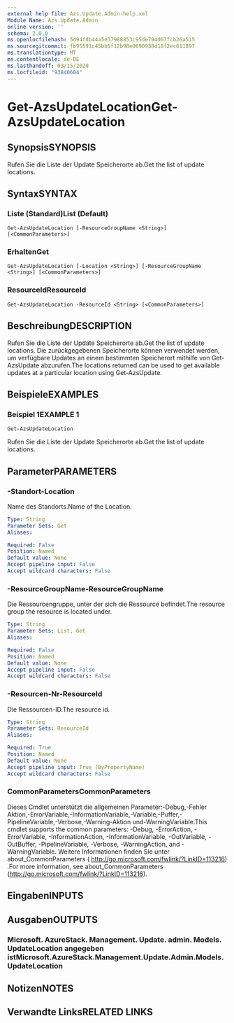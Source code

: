 ```yaml
---
external help file: Azs.Update.Admin-help.xml
Module Name: Azs.Update.Admin
online version: ''
schema: 2.0.0
ms.openlocfilehash: 5d94fdb44a5e37988853c95de794d67fcb26a515
ms.sourcegitcommit: fb95591c45bb5f12b98e0690938d18f2ec611897
ms.translationtype: MT
ms.contentlocale: de-DE
ms.lasthandoff: 03/15/2020
ms.locfileid: "93840604"
---
```

# <span data-ttu-id="6a7e1-101">Get-AzsUpdateLocation</span><span class="sxs-lookup"><span data-stu-id="6a7e1-101">Get-AzsUpdateLocation</span></span>

## <span data-ttu-id="6a7e1-102">Synopsis</span><span class="sxs-lookup"><span data-stu-id="6a7e1-102">SYNOPSIS</span></span>
<span data-ttu-id="6a7e1-103">Rufen Sie die Liste der Update Speicherorte ab.</span><span class="sxs-lookup"><span data-stu-id="6a7e1-103">Get the list of update locations.</span></span>

## <span data-ttu-id="6a7e1-104">Syntax</span><span class="sxs-lookup"><span data-stu-id="6a7e1-104">SYNTAX</span></span>

### <span data-ttu-id="6a7e1-105">Liste (Standard)</span><span class="sxs-lookup"><span data-stu-id="6a7e1-105">List (Default)</span></span>
```
Get-AzsUpdateLocation [-ResourceGroupName <String>] [<CommonParameters>]
```

### <span data-ttu-id="6a7e1-106">Erhalten</span><span class="sxs-lookup"><span data-stu-id="6a7e1-106">Get</span></span>
```
Get-AzsUpdateLocation [-Location <String>] [-ResourceGroupName <String>] [<CommonParameters>]
```

### <span data-ttu-id="6a7e1-107">ResourceId</span><span class="sxs-lookup"><span data-stu-id="6a7e1-107">ResourceId</span></span>
```
Get-AzsUpdateLocation -ResourceId <String> [<CommonParameters>]
```

## <span data-ttu-id="6a7e1-108">Beschreibung</span><span class="sxs-lookup"><span data-stu-id="6a7e1-108">DESCRIPTION</span></span>
<span data-ttu-id="6a7e1-109">Rufen Sie die Liste der Update Speicherorte ab.</span><span class="sxs-lookup"><span data-stu-id="6a7e1-109">Get the list of update locations.</span></span> <span data-ttu-id="6a7e1-110">Die zurückgegebenen Speicherorte können verwendet werden, um verfügbare Updates an einem bestimmten Speicherort mithilfe von Get-AzsUpdate abzurufen.</span><span class="sxs-lookup"><span data-stu-id="6a7e1-110">The locations returned can be used to get available updates at a particular location using Get-AzsUpdate.</span></span>

## <span data-ttu-id="6a7e1-111">Beispiele</span><span class="sxs-lookup"><span data-stu-id="6a7e1-111">EXAMPLES</span></span>

### <span data-ttu-id="6a7e1-112">Beispiel 1</span><span class="sxs-lookup"><span data-stu-id="6a7e1-112">EXAMPLE 1</span></span>
```
Get-AzsUpdateLocation
```

<span data-ttu-id="6a7e1-113">Rufen Sie die Liste der Update Speicherorte ab.</span><span class="sxs-lookup"><span data-stu-id="6a7e1-113">Get the list of update locations.</span></span>

## <span data-ttu-id="6a7e1-114">Parameter</span><span class="sxs-lookup"><span data-stu-id="6a7e1-114">PARAMETERS</span></span>

### <span data-ttu-id="6a7e1-115">-Standort</span><span class="sxs-lookup"><span data-stu-id="6a7e1-115">-Location</span></span>
<span data-ttu-id="6a7e1-116">Name des Standorts.</span><span class="sxs-lookup"><span data-stu-id="6a7e1-116">Name of the Location.</span></span>

```yaml
Type: String
Parameter Sets: Get
Aliases:

Required: False
Position: Named
Default value: None
Accept pipeline input: False
Accept wildcard characters: False
```

### <span data-ttu-id="6a7e1-117">-ResourceGroupName</span><span class="sxs-lookup"><span data-stu-id="6a7e1-117">-ResourceGroupName</span></span>
<span data-ttu-id="6a7e1-118">Die Ressourcengruppe, unter der sich die Ressource befindet.</span><span class="sxs-lookup"><span data-stu-id="6a7e1-118">The resource group the resource is located under.</span></span>

```yaml
Type: String
Parameter Sets: List, Get
Aliases:

Required: False
Position: Named
Default value: None
Accept pipeline input: False
Accept wildcard characters: False
```

### <span data-ttu-id="6a7e1-119">-Resourcen-Nr</span><span class="sxs-lookup"><span data-stu-id="6a7e1-119">-ResourceId</span></span>
<span data-ttu-id="6a7e1-120">Die Ressourcen-ID.</span><span class="sxs-lookup"><span data-stu-id="6a7e1-120">The resource id.</span></span>

```yaml
Type: String
Parameter Sets: ResourceId
Aliases:

Required: True
Position: Named
Default value: None
Accept pipeline input: True (ByPropertyName)
Accept wildcard characters: False
```

### <span data-ttu-id="6a7e1-121">CommonParameters</span><span class="sxs-lookup"><span data-stu-id="6a7e1-121">CommonParameters</span></span>
<span data-ttu-id="6a7e1-122">Dieses Cmdlet unterstützt die allgemeinen Parameter:-Debug,-Fehler Aktion,-ErrorVariable,-InformationVariable,-Variable,-Puffer,-PipelineVariable,-Verbose,-Warning-Aktion und-WarningVariable.</span><span class="sxs-lookup"><span data-stu-id="6a7e1-122">This cmdlet supports the common parameters: -Debug, -ErrorAction, -ErrorVariable, -InformationAction, -InformationVariable, -OutVariable, -OutBuffer, -PipelineVariable, -Verbose, -WarningAction, and -WarningVariable.</span></span> <span data-ttu-id="6a7e1-123">Weitere Informationen finden Sie unter about_CommonParameters ( http://go.microsoft.com/fwlink/?LinkID=113216) .</span><span class="sxs-lookup"><span data-stu-id="6a7e1-123">For more information, see about_CommonParameters (http://go.microsoft.com/fwlink/?LinkID=113216).</span></span>

## <span data-ttu-id="6a7e1-124">Eingaben</span><span class="sxs-lookup"><span data-stu-id="6a7e1-124">INPUTS</span></span>

## <span data-ttu-id="6a7e1-125">Ausgaben</span><span class="sxs-lookup"><span data-stu-id="6a7e1-125">OUTPUTS</span></span>

### <span data-ttu-id="6a7e1-126">Microsoft. AzureStack. Management. Update. admin. Models. UpdateLocation angegeben ist</span><span class="sxs-lookup"><span data-stu-id="6a7e1-126">Microsoft.AzureStack.Management.Update.Admin.Models.UpdateLocation</span></span>

## <span data-ttu-id="6a7e1-127">Notizen</span><span class="sxs-lookup"><span data-stu-id="6a7e1-127">NOTES</span></span>

## <span data-ttu-id="6a7e1-128">Verwandte Links</span><span class="sxs-lookup"><span data-stu-id="6a7e1-128">RELATED LINKS</span></span>
